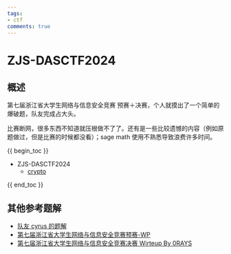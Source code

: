 ```yaml
---
tags:
- ctf
comments: true
---
```


# ZJS-DASCTF2024

## 概述

第七届浙江省大学生网络与信息安全竞赛 预赛＋决赛，个人就摸出了一个简单的爆破题，队友完成占大头。

比赛断网，很多东西不知道就压根做不了了。还有是一些比较遗憾的内容（例如原题做过，但是比赛的时候都没看）；sage math 使用不熟悉导致浪费许多时间。

{{ begin_toc }}

- ZJS-DASCTF2024
	- [crypto](crypto.md)

{{ end_toc }}

## 其他参考题解

- [队友 cyrus 的题解](https://cyrus28214.top/post/6a508854f8fc/)
- [第七届浙江省大学生网络与信息安全竞赛预赛-WP](https://www.dr0n.top/posts/42d6129/)
- [第七届浙江省大学生网络与信息安全竞赛决赛 Wirteup By 0RAYS](https://mp.weixin.qq.com/s/eQlZeeUigFIF-xQCTrs88Q)

